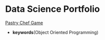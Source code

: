 # Data Science Portfolio

[Pastry Chef Game](https://github.com/lplimier/Data_Science_Portfolio/tree/master/Pastry_Chef_Game)

- **keywords**(Object Oriented Programming)
